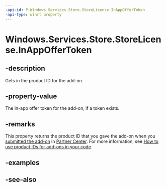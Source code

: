 ```yaml
---
-api-id: P:Windows.Services.Store.StoreLicense.InAppOfferToken
-api-type: winrt property
---
```


<!-- Property syntax
public string InAppOfferToken { get; }
-->

# Windows.Services.Store.StoreLicense.InAppOfferToken

## -description
Gets in the product ID for the add-on.

## -property-value
The in-app offer token for the add-on, if a token exists.

## -remarks
This property returns the product ID that you gave the add-on when you [submitted the add-on](https://docs.microsoft.com/windows/uwp/publish/set-your-add-on-product-id) in [Partner Center](https://partner.microsoft.com/dashboard). For more information, see [How to use product IDs for add-ons in your code](https://docs.microsoft.com/windows/uwp/monetize/in-app-purchases-and-trials#how-to-use-product-ids-for-add-ons-in-your-code).

## -examples

## -see-also
